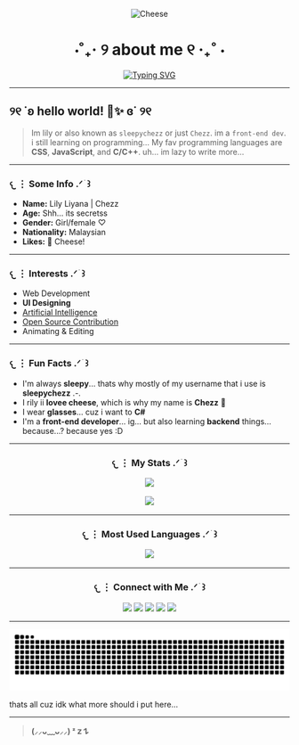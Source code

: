 <p align="center">
  <img src="https://justcallmechezz.github.io/cheese.png" alt="Cheese" width="150"/>
</p>

<h1 align="center">⋅˚₊‧ ୨ about me ୧ ‧₊˚ ⋅</h1>

<div align="center">
  
[![Typing SVG](https://readme-typing-svg.demolab.com?font=Fira+Code&size=32&pause=1000&color=FFEA9B&center=true&vCenter=true&width=435&lines=sleepychezz.;Front-end+Dev;%3C3)](https://justcallmechezz.github.io)

</div>

---

## ୨୧ ˙ʚ hello world! 🧀✨️ ɞ˙ ୨୧

> Im lily or also known as `sleepychezz` or just `Chezz`. im a `front-end dev`. i still learning on programming... My fav programming languages are **CSS**, **JavaScript**, and **C/C++**. uh... im lazy to write more...

---

### 𐔌 ⋮ Some Info  .ᐟ  ֹ    ꒱

- **Name:** Lily Liyana | Chezz  
- **Age:** Shh... its secretss 
- **Gender:** Girl/female ♡  
- **Nationality:** Malaysian  
- **Likes:** 🧀 Cheese!

---

### 𐔌 ⋮ Interests  .ᐟ  ֹ    ꒱

- Web Development  
- **UI Designing**  
- [Artificial Intelligence](https://justcallmechezz.github.io/lylium)  
- [Open Source Contribution](https://guthib.com)  
- Animating & Editing  

---

### 𐔌 ⋮ Fun Facts  .ᐟ  ֹ    ꒱

- I'm always **sleepy**... thats why mostly of my username that i use is **sleepychezz** .-.
- I rily ii **lovee cheese**, which is why my name is **Chezz** 🧀  
- I wear **glasses**... cuz i want to **C#**
- I'm a **front-end developer**... ig... but also learning **backend** things... because...? because yes :D

---

<h3 align="center">𐔌 ⋮ My Stats  .ᐟ ֹ ꒱</h3>

<p align="center">
  <img src="https://github-readme-stats.vercel.app/api?username=JustCallMeChezz&show_icons=true&hide_title=true&count_private=true&theme=radical&bg_color=F5F0FA&text_color=4E3E63&icon_color=BAA0DD&border_color=D9C8F0&ring_color=D9C8F0" width="500">
</p>

<p align="center">
  <img src="https://github-readme-streak-stats.herokuapp.com/?user=JustCallMeChezz&theme=default&hide_border=false&background=F5F0FA&ring=D9C8F0&fire=BAA0DD&currStreakLabel=4E3E63&sideLabels=4E3E63&dates=4E3E63&border=D9C8F0" width="500">
</p>

---

<h3 align="center">𐔌 ⋮ Most Used Languages .ᐟ ֹ ꒱</h3>

<p align="center">
  <img src="https://github-readme-stats.vercel.app/api/top-langs/?username=JustCallMeChezz&hide=html&layout=compact&theme=radical&bg_color=F5F0FA&text_color=4E3E63&title_color=4E3E63&border_color=D9C8F0&icon_color=BAA0DD" width="500">
</p>

---

<h3 align="center">𐔌 ⋮ Connect with Me .ᐟ ֹ ꒱</h3>

<p align="center">
  <a href="https://youtube.com/@chezzy_lily"><img src="https://img.shields.io/badge/YouTube-FF8FA3?style=for-the-badge&logo=youtube&logoColor=white"/></a>
  <a href="https://github.com/JustCallMeChezz"><img src="https://img.shields.io/badge/GitHub-BEAFC2?style=for-the-badge&logo=github&logoColor=4E3E63"/></a>
  <a href="https://discord.gg/CSc32EpttY"><img src="https://img.shields.io/badge/Discord-C5B8F2?style=for-the-badge&logo=discord&logoColor=4E3E63"/></a>
  <a href="https://instagram.com/chezzy_lily"><img src="https://img.shields.io/badge/Instagram-FCCFEA?style=for-the-badge&logo=instagram&logoColor=white"/></a>
  <a href="https://www.tiktok.com/@sleepychezz"><img src="https://img.shields.io/badge/TikTok-E9D7F8?style=for-the-badge&logo=tiktok&logoColor=4E3E63"/></a>
</p>

---

  ![Snake animation](https://github.com/JustCallMeChezz/JustCallMeChezz/blob/output/github-contribution-grid-snake.svg)

thats all cuz idk what more should i put here...

---

> **(⸝⸝ᴗ﹏ᴗ⸝⸝) ᶻ 𝗓 𐰁**
